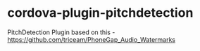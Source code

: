# cordova-plugin-pitchdetection
PitchDetection Plugin based on this - https://github.com/triceam/PhoneGap_Audio_Watermarks
